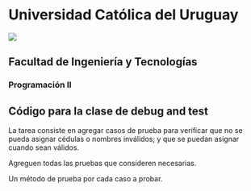 # Universidad Católica del Uruguay
<img src="https://ucu.edu.uy/sites/all/themes/univer/logo.png">

## Facultad de Ingeniería y Tecnologías
### Programación II

## Código para la clase de debug and test

La tarea consiste en agregar casos de prueba para verificar que no se pueda asignar cédulas o nombres inválidos; y que
se puedan asignar cuando sean válidos.

Agreguen todas las pruebas que consideren necesarias.

Un método de prueba por cada caso a probar.
